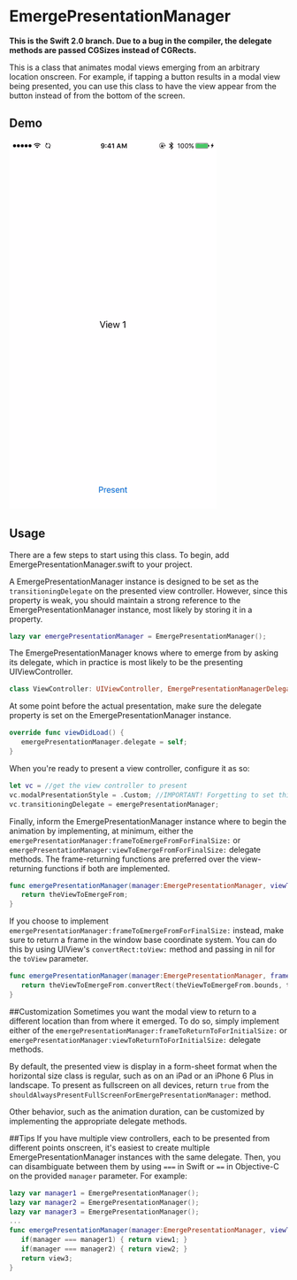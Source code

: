 # EmergePresentationManager

**This is the Swift 2.0 branch. Due to a bug in the compiler, the delegate methods are passed CGSizes instead of CGRects.**

This is a class that animates modal views emerging from an arbitrary location onscreen. For example, if tapping a button results in a modal view being presented, you can use this class to have the view appear from the button instead of from the bottom of the screen.

## Demo

![How it looks](demo.gif)

## Usage

There are a few steps to start using this class. To begin, add EmergePresentationManager.swift to your project.
 
A EmergePresentationManager instance is designed to be set as the `transitioningDelegate` on the presented view controller. However, since this property is weak, you should maintain a strong reference to the EmergePresentationManager instance, most likely by storing it in a property.

```swift
lazy var emergePresentationManager = EmergePresentationManager();
```

The EmergePresentationManager knows where to emerge from by asking its delegate, which in practice is most likely to be the presenting UIViewController.

```swift
class ViewController: UIViewController, EmergePresentationManagerDelegate { ... }
```

At some point before the actual presentation, make sure the delegate property is set on the EmergePresentationManager instance.

```swift
override func viewDidLoad() {
   emergePresentationManager.delegate = self;
}
```

When you're ready to present a view controller, configure it as so:

```swift
let vc = //get the view controller to present
vc.modalPresentationStyle = .Custom; //IMPORTANT! Forgetting to set this will result in weirdness
vc.transitioningDelegate = emergePresentationManager;
```

Finally, inform the EmergePresentationManager instance where to begin the animation by implementing, at minimum, either the `emergePresentationManager:frameToEmergeFromForFinalSize:` or `emergePresentationManager:viewToEmergeFromForFinalSize:` delegate methods. The frame-returning functions are preferred over the view-returning functions if both are implemented.

```swift
func emergePresentationManager(manager:EmergePresentationManager, viewToEmergeFromForFinalSize finalSize:CGSize) -> UIView {
   return theViewToEmergeFrom;
}
```

If you choose to implement `emergePresentationManager:frameToEmergeFromForFinalSize:` instead, make sure to return a frame in the window base coordinate system. You can do this by using UIView's `convertRect:toView:` method and passing in nil for the `toView` parameter.

```swift
func emergePresentationManager(manager:EmergePresentationManager, frameToEmergeFromForFinalSize finalSize:CGSize) -> CGRect {
   return theViewToEmergeFrom.convertRect(theViewToEmergeFrom.bounds, toView: nil);
}
```

##Customization
Sometimes you want the modal view to return to a different location than from where it emerged. To do so, simply implement either of the `emergePresentationManager:frameToReturnToForInitialSize:` or `emergePresentationManager:viewToReturnToForInitialSize:` delegate methods.

By default, the presented view is display in a form-sheet format when the horizontal size class is regular, such as on an iPad or an iPhone 6 Plus in landscape. To present as fullscreen on all devices, return `true` from the `shouldAlwaysPresentFullScreenForEmergePresentationManager:` method.

Other behavior, such as the animation duration, can be customized by implementing the appropriate delegate methods.

##Tips
If you have multiple view controllers, each to be presented from different points onscreen, it's easiest to create multiple EmergePresentationManager instances with the same delegate. Then, you can disambiguate between them by using `===` in Swift or `==` in Objective-C on the provided `manager` parameter. For example:

```swift
lazy var manager1 = EmergePresentationManager();
lazy var manager2 = EmergePresentationManager();
lazy var manager3 = EmergePresentationManager();
...
func emergePresentationManager(manager:EmergePresentationManager, viewToEmergeFromForFinalSize finalSize:CGSize) -> UIView {
   if(manager === manager1) { return view1; }
   if(manager === manager2) { return view2; }
   return view3;
}
```